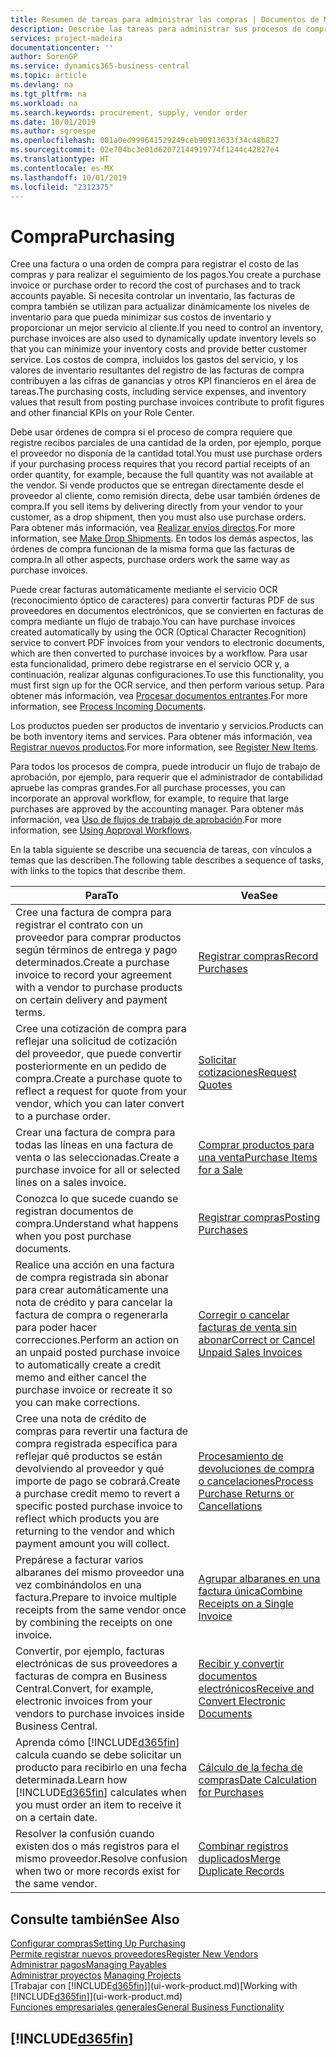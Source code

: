 ```yaml
---
title: Resumen de tareas para administrar las compras | Documentos de Microsoft
description: Describe las tareas para administrar sus procesos de compra o aprovisionamiento, incluido el modo en que funcionan las facturas de compra y los pedidos de compra.
services: project-madeira
documentationcenter: ''
author: SorenGP
ms.service: dynamics365-business-central
ms.topic: article
ms.devlang: na
ms.tgt_pltfrm: na
ms.workload: na
ms.search.keywords: procurement, supply, vendor order
ms.date: 10/01/2019
ms.author: sgroespe
ms.openlocfilehash: 001a0ed999641529249ceb90913633f34c48b827
ms.sourcegitcommit: 02e704bc3e01d62072144919774f1244c42827e4
ms.translationtype: HT
ms.contentlocale: es-MX
ms.lasthandoff: 10/01/2019
ms.locfileid: "2312375"
---
```

# <a name="purchasing"></a><span data-ttu-id="10b1d-103">Compra</span><span class="sxs-lookup"><span data-stu-id="10b1d-103">Purchasing</span></span>
<span data-ttu-id="10b1d-104">Cree una factura o una orden de compra para registrar el costo de las compras y para realizar el seguimiento de los pagos.</span><span class="sxs-lookup"><span data-stu-id="10b1d-104">You create a purchase invoice or purchase order to record the cost of purchases and to track accounts payable.</span></span> <span data-ttu-id="10b1d-105">Si necesita controlar un inventario, las facturas de compra también se utilizan para actualizar dinámicamente los niveles de inventario para que pueda minimizar sus costos de inventario y proporcionar un mejor servicio al cliente.</span><span class="sxs-lookup"><span data-stu-id="10b1d-105">If you need to control an inventory, purchase invoices are also used to dynamically update inventory levels so that you can minimize your inventory costs and provide better customer service.</span></span> <span data-ttu-id="10b1d-106">Los costos de compra, incluidos los gastos del servicio, y los valores de inventario resultantes del registro de las facturas de compra contribuyen a las cifras de ganancias y otros KPI financieros en el área de tareas.</span><span class="sxs-lookup"><span data-stu-id="10b1d-106">The purchasing costs, including service expenses, and inventory values that result from posting purchase invoices contribute to profit figures and other financial KPIs on your Role Center.</span></span>

<span data-ttu-id="10b1d-107">Debe usar órdenes de compra si el proceso de compra requiere que registre recibos parciales de una cantidad de la orden, por ejemplo, porque el proveedor no disponía de la cantidad total.</span><span class="sxs-lookup"><span data-stu-id="10b1d-107">You must use purchase orders if your purchasing process requires that you record partial receipts of an order quantity, for example, because the full quantity was not available at the vendor.</span></span> <span data-ttu-id="10b1d-108">Si vende productos que se entregan directamente desde el proveedor al cliente, como remisión directa, debe usar también órdenes de compra.</span><span class="sxs-lookup"><span data-stu-id="10b1d-108">If you sell items by delivering directly from your vendor to your customer, as a drop shipment, then you must also use purchase orders.</span></span> <span data-ttu-id="10b1d-109">Para obtener más información, vea [Realizar envíos directos](sales-how-drop-shipment.md).</span><span class="sxs-lookup"><span data-stu-id="10b1d-109">For more information, see [Make Drop Shipments](sales-how-drop-shipment.md).</span></span> <span data-ttu-id="10b1d-110">En todos los demás aspectos, las órdenes de compra funcionan de la misma forma que las facturas de compra.</span><span class="sxs-lookup"><span data-stu-id="10b1d-110">In all other aspects, purchase orders work the same way as purchase invoices.</span></span>

<span data-ttu-id="10b1d-111">Puede crear facturas automáticamente mediante el servicio OCR (reconocimiento óptico de caracteres) para convertir facturas PDF de sus proveedores en documentos electrónicos, que se convierten en facturas de compra mediante un flujo de trabajo.</span><span class="sxs-lookup"><span data-stu-id="10b1d-111">You can have purchase invoices created automatically by using the OCR (Optical Character Recognition) service to convert PDF invoices from your vendors to electronic documents, which are then converted to purchase invoices by a workflow.</span></span> <span data-ttu-id="10b1d-112">Para usar esta funcionalidad, primero debe registrarse en el servicio OCR y, a continuación, realizar algunas configuraciones.</span><span class="sxs-lookup"><span data-stu-id="10b1d-112">To use this functionality, you must first sign up for the OCR service, and then perform various setup.</span></span> <span data-ttu-id="10b1d-113">Para obtener más información, vea [Procesar documentos entrantes](across-process-income-documents.md).</span><span class="sxs-lookup"><span data-stu-id="10b1d-113">For more information, see [Process Incoming Documents](across-process-income-documents.md).</span></span>      

<span data-ttu-id="10b1d-114">Los productos pueden ser productos de inventario y servicios.</span><span class="sxs-lookup"><span data-stu-id="10b1d-114">Products can be both inventory items and services.</span></span> <span data-ttu-id="10b1d-115">Para obtener más información, vea [Registrar nuevos productos](inventory-how-register-new-items.md).</span><span class="sxs-lookup"><span data-stu-id="10b1d-115">For more information, see [Register New Items](inventory-how-register-new-items.md).</span></span>

<span data-ttu-id="10b1d-116">Para todos los procesos de compra, puede introducir un flujo de trabajo de aprobación, por ejemplo, para requerir que el administrador de contabilidad apruebe las compras grandes.</span><span class="sxs-lookup"><span data-stu-id="10b1d-116">For all purchase processes, you can incorporate an approval workflow, for example, to require that large purchases are approved by the accounting manager.</span></span> <span data-ttu-id="10b1d-117">Para obtener más información, vea [Uso de flujos de trabajo de aprobación](across-how-use-approval-workflows.md).</span><span class="sxs-lookup"><span data-stu-id="10b1d-117">For more information, see [Using Approval Workflows](across-how-use-approval-workflows.md).</span></span>

<span data-ttu-id="10b1d-118">En la tabla siguiente se describe una secuencia de tareas, con vínculos a temas que las describen.</span><span class="sxs-lookup"><span data-stu-id="10b1d-118">The following table describes a sequence of tasks, with links to the topics that describe them.</span></span>

| <span data-ttu-id="10b1d-119">Para</span><span class="sxs-lookup"><span data-stu-id="10b1d-119">To</span></span> | <span data-ttu-id="10b1d-120">Vea</span><span class="sxs-lookup"><span data-stu-id="10b1d-120">See</span></span> |
| --- | --- |
| <span data-ttu-id="10b1d-121">Cree una factura de compra para registrar el contrato con un proveedor para comprar productos según términos de entrega y pago determinados.</span><span class="sxs-lookup"><span data-stu-id="10b1d-121">Create a purchase invoice to record your agreement with a vendor to purchase products on certain delivery and payment terms.</span></span> |[<span data-ttu-id="10b1d-122">Registrar compras</span><span class="sxs-lookup"><span data-stu-id="10b1d-122">Record Purchases</span></span>](purchasing-how-record-purchases.md) |
|<span data-ttu-id="10b1d-123">Cree una cotización de compra para reflejar una solicitud de cotización del proveedor, que puede convertir posteriormente en un pedido de compra.</span><span class="sxs-lookup"><span data-stu-id="10b1d-123">Create a purchase quote to reflect a request for quote from your vendor, which you can later convert to a purchase order.</span></span>|[<span data-ttu-id="10b1d-124">Solicitar cotizaciones</span><span class="sxs-lookup"><span data-stu-id="10b1d-124">Request Quotes</span></span>](purchasing-how-request-quotes.md)|
| <span data-ttu-id="10b1d-125">Crear una factura de compra para todas las líneas en una factura de venta o las seleccionadas.</span><span class="sxs-lookup"><span data-stu-id="10b1d-125">Create a purchase invoice for all or selected lines on a sales invoice.</span></span> |[<span data-ttu-id="10b1d-126">Comprar productos para una venta</span><span class="sxs-lookup"><span data-stu-id="10b1d-126">Purchase Items for a Sale</span></span>](purchasing-how-purchase-products-sale.md) |
|<span data-ttu-id="10b1d-127">Conozca lo que sucede cuando se registran documentos de compra.</span><span class="sxs-lookup"><span data-stu-id="10b1d-127">Understand what happens when you post purchase documents.</span></span>|[<span data-ttu-id="10b1d-128">Registrar compras</span><span class="sxs-lookup"><span data-stu-id="10b1d-128">Posting Purchases</span></span>](ui-post-purchases.md)|
| <span data-ttu-id="10b1d-129">Realice una acción en una factura de compra registrada sin abonar para crear automáticamente una nota de crédito y para cancelar la factura de compra o regenerarla para poder hacer correcciones.</span><span class="sxs-lookup"><span data-stu-id="10b1d-129">Perform an action on an unpaid posted purchase invoice to automatically create a credit memo and either cancel the purchase invoice or recreate it so you can make corrections.</span></span> |[<span data-ttu-id="10b1d-130">Corregir o cancelar facturas de venta sin abonar</span><span class="sxs-lookup"><span data-stu-id="10b1d-130">Correct or Cancel Unpaid Sales Invoices</span></span>](purchasing-how-correct-cancel-unpaid-purchase-invoices.md) |
| <span data-ttu-id="10b1d-131">Cree una nota de crédito de compras para revertir una factura de compra registrada específica para reflejar qué productos se están devolviendo al proveedor y qué importe de pago se cobrará.</span><span class="sxs-lookup"><span data-stu-id="10b1d-131">Create a purchase credit memo to revert a specific posted purchase invoice to reflect which products you are returning to the vendor and which payment amount you will collect.</span></span> |[<span data-ttu-id="10b1d-132">Procesamiento de devoluciones de compra o cancelaciones</span><span class="sxs-lookup"><span data-stu-id="10b1d-132">Process Purchase Returns or Cancellations</span></span>](purchasing-how-register-new-vendors.md) |
|<span data-ttu-id="10b1d-133">Prepárese a facturar varios albaranes del mismo proveedor una vez combinándolos en una factura.</span><span class="sxs-lookup"><span data-stu-id="10b1d-133">Prepare to invoice multiple receipts from the same vendor once by combining the receipts on one invoice.</span></span>|[<span data-ttu-id="10b1d-134">Agrupar albaranes en una factura única</span><span class="sxs-lookup"><span data-stu-id="10b1d-134">Combine Receipts on a Single Invoice</span></span>](purchasing-how-to-combine-receipts.md)|
|<span data-ttu-id="10b1d-135">Convertir, por ejemplo, facturas electrónicas de sus proveedores a facturas de compra en Business Central.</span><span class="sxs-lookup"><span data-stu-id="10b1d-135">Convert, for example, electronic invoices from your vendors to purchase invoices inside Business Central.</span></span>|[<span data-ttu-id="10b1d-136">Recibir y convertir documentos electrónicos</span><span class="sxs-lookup"><span data-stu-id="10b1d-136">Receive and Convert Electronic Documents</span></span>](purchasing-how-to-receive-and-convert-electronic-documents.md)|
| <span data-ttu-id="10b1d-137">Aprenda cómo [!INCLUDE[d365fin](includes/d365fin_md.md)] calcula cuando se debe solicitar un producto para recibirlo en una fecha determinada.</span><span class="sxs-lookup"><span data-stu-id="10b1d-137">Learn how [!INCLUDE[d365fin](includes/d365fin_md.md)] calculates when you must order an item to receive it on a certain date.</span></span>|[<span data-ttu-id="10b1d-138">Cálculo de la fecha de compras</span><span class="sxs-lookup"><span data-stu-id="10b1d-138">Date Calculation for Purchases</span></span>](purchasing-date-calculation-for-purchases.md)|
|<span data-ttu-id="10b1d-139">Resolver la confusión cuando existen dos o más registros para el mismo proveedor.</span><span class="sxs-lookup"><span data-stu-id="10b1d-139">Resolve confusion when two or more records exist for the same vendor.</span></span>|[<span data-ttu-id="10b1d-140">Combinar registros duplicados</span><span class="sxs-lookup"><span data-stu-id="10b1d-140">Merge Duplicate Records</span></span>](sales-how-merge-duplicate-records.md)|

## <a name="see-also"></a><span data-ttu-id="10b1d-141">Consulte también</span><span class="sxs-lookup"><span data-stu-id="10b1d-141">See Also</span></span>
[<span data-ttu-id="10b1d-142">Configurar compras</span><span class="sxs-lookup"><span data-stu-id="10b1d-142">Setting Up Purchasing</span></span>](purchasing-setup-purchasing.md)  
[<span data-ttu-id="10b1d-143">Permite registrar nuevos proveedores</span><span class="sxs-lookup"><span data-stu-id="10b1d-143">Register New Vendors</span></span>](purchasing-how-register-new-vendors.md)  
[<span data-ttu-id="10b1d-144">Administrar pagos</span><span class="sxs-lookup"><span data-stu-id="10b1d-144">Managing Payables</span></span>](payables-manage-payables.md)  
<span data-ttu-id="10b1d-145">[Administrar proyectos](projects-manage-projects.md)  </span><span class="sxs-lookup"><span data-stu-id="10b1d-145">[Managing Projects](projects-manage-projects.md)  </span></span>  
<span data-ttu-id="10b1d-146">[Trabajar con [!INCLUDE[d365fin](includes/d365fin_md.md)]](ui-work-product.md)</span><span class="sxs-lookup"><span data-stu-id="10b1d-146">[Working with [!INCLUDE[d365fin](includes/d365fin_md.md)]](ui-work-product.md)</span></span>  
[<span data-ttu-id="10b1d-147">Funciones empresariales generales</span><span class="sxs-lookup"><span data-stu-id="10b1d-147">General Business Functionality</span></span>](ui-across-business-areas.md)

## [!INCLUDE[d365fin](includes/free_trial_md.md)]  
